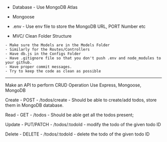 -   Database - Use MongoDB Atlas

-   Mongoose

-   .env - Use env file to store the MongoDB URL, PORT Number etc

-   MVC/ Clean Folder Structure

```
- Make sure the Models are in the Models Folder
- Similarly for the Routes/Controllers
- Have db.js in the Configs Folder
- Have .gitignore file so that you don't push .env and node_modules to your github.
- Have proper commit messages.
- Try to keep the code as clean as possible
```

---

Make an API to perform CRUD Operation Use Express, Mongoose, MongoDB

Create - POST - /todos/create - Should be able to create/add todos, store them in MongoDB database.

Read - GET - /todos - Should be able get all the todos present;

Update - PUT/PATCH - /todos/:todoId - modify the todo of the given todo ID

Delete - DELETE - /todos/:todoId - delete the todo of the given todo ID